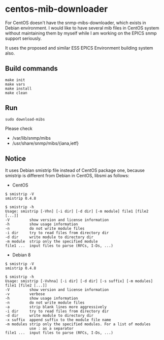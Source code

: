 # centos-mib-downloader

For CentOS doesn't have the snmp-mibs-downloader, which exists in Debian environment. I would like to have several mib files in CentOS system without maintaining them by myself while I am working on the EPICS snmp support seriously. 

It uses the proposed and similar ESS EPICS Environment building system also. 



## Build commands

```
make init
make vars
make install
make clean
```

## Run

```
sudo download-mibs
```

Please check

* /var/lib/snmp/mibs
* /usr/share/snmp/mibs/{iana,ietf}


## Notice

It uses Debian smistrip file instead of CentOS package one, because smistrip is different from Debian in CentOS, libsmi as follows:

* CentOS 
```
$ smistrip -V
smistrip 0.4.8

$ smistrip -h
Usage: smistrip [-Vhn] [-i dir] [-d dir] [-m module] file1 [file2 [...]]
-V         show version and license information
-h         show usage information
-n         do not write module files
-i dir     try to read files from directory dir
-d dir     write module to directory dir
-m module  strip only the specified module
file1 ...  input files to parse (RFCs, I-Ds, ...)
```

* Debian 8
```
$ smistrip -V
smistrip 0.4.8

$ smistrip -h
Usage: smistrip [-Vvhna] [-i dir] [-d dir] [-s suffix] [-m modules] file1 [file2 [...]]
-V         show version and license information
-v         verbose
-h         show usage information
-n         do not write module files
-a         strip blank lines more aggressively
-i dir     try to read files from directory dir
-d dir     write module to directory dir
-x suffix  append suffix to the module file name
-m modules strip only the specified modules. For a list of modules
           use : as a separator
file1 ...  input files to parse (RFCs, I-Ds, ...)
```
